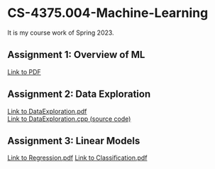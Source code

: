 # CS-4375.004-Machine-Learning
It is my course work of Spring 2023.

## Assignment 1: Overview of ML
[Link to PDF](https://github.com/Darnalsagar/CS-4375.004-Machine-Learning/blob/14f72ce8d26120543acde47ba7ec4a58d5510eae/Overview_of_ML.pdf)

## Assignment 2: Data Exploration
[Link to DataExploration.pdf](https://github.com/Darnalsagar/CS-4375.004-Machine-Learning/blob/a52c3473f6976c4b3521090ab063c0ca1548e8bf/DataExploration.pdf)<br>
[Link to DataExploration.cpp (source code)](https://github.com/Darnalsagar/CS-4375.004-Machine-Learning/blob/06572c56ecec32c6f7a50f68f7294b8da95cadb1/DataExploration.cpp)

## Assignment 3: Linear Models
[Link to Regression.pdf](https://github.com/Darnalsagar/CS-4375.004-Machine-Learning/blob/db8fcdbc73f8f01c8109dd7255d1ca7eb450f602/Regression.pdf)
[Link to Classification.pdf](https://github.com/Darnalsagar/CS-4375.004-Machine-Learning/blob/db8fcdbc73f8f01c8109dd7255d1ca7eb450f602/Classification.pdf)
